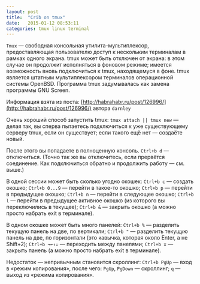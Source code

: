 ```yaml
---
layout: post
title:  "Crib on tmux"
date:   2015-01-12 08:53:11
categories: tmux linux terminal
---
```


`Tmux` — свободная консольная утилита-мультиплексор, предоставляющая пользователю доступ к нескольким терминалам в рамках одного экрана. tmux может быть отключен от экрана: в этом случае он продолжит исполняться в фоновом режиме; имеется возможность вновь подключиться к tmux, находящемуся в фоне. tmux является штатным мультиплексором терминалов операционной системы OpenBSD. Программа tmux задумывалась как замена программы GNU Screen.


Информация взята из поста: [http://habrahabr.ru/post/126996/](http://habrahabr.ru/post/126996/) автора `darnley`

Очень хороший способ запустить tmux:
`tmux attach || tmux new` — делая так, вы сперва пытаетесь подключиться к уже существующему серверу tmux, если он существует; если такого ещё нет — создаёте новый.

После этого вы попадаете в полноценную консоль.
`Ctrl+b d` — отключиться. (Точно так же вы отключитесь, если прервётся соединение. Как подключиться обратно и продолжить работу — см. выше.)

В одной сессии может быть сколько угодно окошек:
`Ctrl+b c` — создать окошко;
`Ctrl+b 0...9` — перейти в такое-то окошко;
`Ctrl+b p` — перейти в предыдущее окошко;
`Ctrl+b n` — перейти в следующее окошко;
`Ctrl+b l` — перейти в предыдущее активное окошко (из которого вы переключились в текущее);
`Ctrl+b &` — закрыть окошко (а можно просто набрать exit в терминале).

В одном окошке может быть много панелей:
`Ctrl+b %` — разделить текущую панель на две, по вертикали;
`Ctrl+b "` — разделить текущую панель на две, по горизонтали (это кавычка, которая около Enter, а не Shift+2);
`Ctrl+b →←↑↓` — переходить между панелями;
`Ctrl+b x` — закрыть панель (а можно просто набрать exit в терминале).

Недостаток — непривычным становится скроллинг:
`Ctrl+b PgUp` — вход в «режим копирования», после чего:
`PgUp`, `PgDown` — скроллинг;
`q` — выход из «режима копирования». 